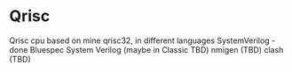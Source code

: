 # Qrisc

Qrisc cpu based on mine qrisc32, in different languages
SystemVerilog - done
Bluespec System Verilog (maybe in Classic TBD)
nmigen  (TBD)
clash  (TBD)
